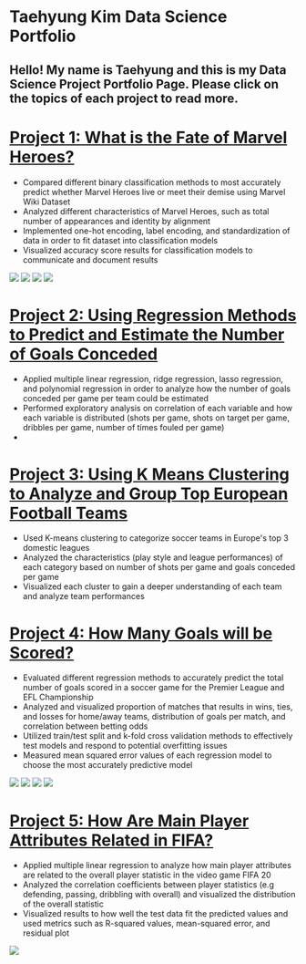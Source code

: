 # Taehyung Kim Data Science Portfolio
## Hello! My name is Taehyung and this is my Data Science Project Portfolio Page. Please click on the topics of each project to read more.

# [Project 1: What is the Fate of Marvel Heroes?](https://github.com/taehyungkim1995/What-is-the-Fate-of-Marvel-Heroes-/blob/master/README.md)

* Compared different binary classification methods to most accurately predict whether Marvel Heroes live or meet their demise using Marvel Wiki Dataset
* Analyzed different characteristics of Marvel Heroes, such as total number of appearances and identity by alignment
* Implemented one-hot encoding, label encoding, and standardization of data in order to fit dataset into classification models
* Visualized accuracy score results for classification models to communicate and document results

![](Visualizations/marvel_viz1.png)
![](Visualizations/marvel_viz2.png)
![](Visualizations/marvel_viz3.png)
![](Visualizations/marvel_viz4.png)

# [Project 2: Using Regression Methods to Predict and Estimate the Number of Goals Conceded](https://github.com/taehyungkim1227/Using-Regression-Methods-to-Predict-and-Estimate-the-Number-of-Goals-Conceded)

* Applied multiple linear regression, ridge regression, lasso regression, and polynomial regression in order to analyze how the number of goals conceded per game per team could be estimated
* Performed exploratory analysis on correlation of each variable and how each variable is distributed (shots per game, shots on target per game, dribbles per game, number of times fouled per game)
* 


# [Project 3: Using K Means Clustering to Analyze and Group Top European Football Teams](https://github.com/taehyungkim1227/Using-K-Means-Clustering-to-Analyze-and-Group-Top-European-Football-Teams)

* Used K-means clustering to categorize soccer teams in Europe's top 3 domestic leagues
* Analyzed the characteristics (play style and league performances) of each category based on number of shots per game and goals conceded per game
* Visualized each cluster to gain a deeper understanding of each team and analyze team performances


# [Project 4: How Many Goals will be Scored?](https://github.com/taehyungkim1995/How-Many-Goals-will-be-Scored-/blob/master/README.md)

* Evaluated different regression methods to accurately predict the total number of goals scored in a soccer game for the Premier League and EFL Championship
* Analyzed and visualized proportion of matches that results in wins, ties, and losses for home/away teams, distribution of goals per match, and correlation between betting odds
* Utilized train/test split and k-fold cross validation methods to effectively test models and respond to potential overfitting issues 
* Measured mean squared error values of each regression model to choose the most accurately predictive model 

![](Visualizations/goals_viz1.png)
![](Visualizations/goals_viz2.png)
![](Visualizations/goals_viz3.png)
![](Visualizations/goals_viz4.png)

# [Project 5: How Are Main Player Attributes Related in FIFA?](https://github.com/taehyungkim1995/How-are-Main-Player-Attributes-Related-in-Fifa-)

* Applied multiple linear regression to analyze how main player attributes are related to the overall player statistic in the video game FIFA 20
* Analyzed the correlation coefficients between player statistics (e.g defending, passing, dribbling with overall) and visualized the distribution of the overall statistic 
* Visualized results to how well the test data fit the predicted values and used metrics such as R-squared values, mean-squared error, and residual plot

![](Visualizations/fifa_viz1.png)

